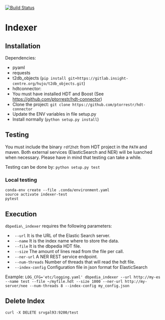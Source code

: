[![Build Status](https://travis-ci.org/ptorrestr/indexer.svg?branch=master)](https://travis-ci.org/ptorrestr/indexer)

Indexer
=======

Installation
------------

Dependencies:
* pyaml
* requests
* t2db\_objects (``pip install git+https://gitlab.insight-centre.org/hujo/t2db_objects.git``)
* hdtconnector:
 * You must have installed HDT and Boost (See https://github.com/ptorrestr/hdt-connector)
 * Clone the project: `git clone https://github.com/ptorrestr/hdt-connector`
 * Update the ENV variables in file setup.py
 * Install normally (`python setup.py install`)

Testing
-------
You must include the binary `rdf2hdt` from HDT project in the `PATH` and maven. Both external services (ElasticSearch and NER) will be luanched when necessary. Please have in mind that testing can take a while.

Testing can be done by: ``python setup.py test``

### Local testing

```
conda-env create --file .conda/environment.yaml
source activate indexer-test
pytest
```


Execution
---------
``dbpedia\_indexer`` requires the following parameters:
 * `` --url`` It is the URL of the Elastic Search server.
 * `` --name`` It is the index name where to store the data.
 * `` --file`` It is the dbpedia HDT file. 
 * `` --size`` The amount of lines read from the file per call.
 * `` --ner-url`` A NER REST service endpoint.
 * `` --num-threads`` Number of threads that will read the hdt file.
 * `` --index-config`` Configuration file in json format for ElasticSearch

Example:
``LOG_CFG='etc/logging.yaml' dbpedia_indexer --url http://my-es --name test --file ~/myfile.hdt --size 1000 --ner-url http://my-server/nee --num-threads 8 --index-config my_config.json``

Delete Index
------------

``curl -X DELETE srvgal93:9200/test``
